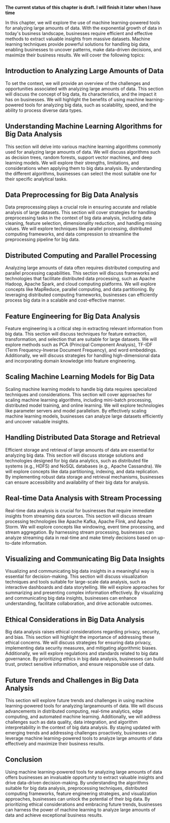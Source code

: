 **The current status of this chapter is draft. I will finish it later when I have time**

In this chapter, we will explore the use of machine learning-powered tools for analyzing large amounts of data. With the exponential growth of data in today's business landscape, businesses require efficient and effective methods to extract valuable insights from massive datasets. Machine learning techniques provide powerful solutions for handling big data, enabling businesses to uncover patterns, make data-driven decisions, and maximize their business results. We will cover the following topics:

Introduction to Analyzing Large Amounts of Data
-----------------------------------------------

To set the context, we will provide an overview of the challenges and opportunities associated with analyzing large amounts of data. This section will discuss the concept of big data, its characteristics, and the impact it has on businesses. We will highlight the benefits of using machine learning-powered tools for analyzing big data, such as scalability, speed, and the ability to process diverse data types.

Understanding Machine Learning Algorithms for Big Data Analysis
---------------------------------------------------------------

This section will delve into various machine learning algorithms commonly used for analyzing large amounts of data. We will discuss algorithms such as decision trees, random forests, support vector machines, and deep learning models. We will explore their strengths, limitations, and considerations when applying them to big data analysis. By understanding the different algorithms, businesses can select the most suitable one for their specific analytical tasks.

Data Preprocessing for Big Data Analysis
----------------------------------------

Data preprocessing plays a crucial role in ensuring accurate and reliable analysis of large datasets. This section will cover strategies for handling preprocessing tasks in the context of big data analysis, including data cleaning, feature selection, dimensionality reduction, and handling missing values. We will explore techniques like parallel processing, distributed computing frameworks, and data compression to streamline the preprocessing pipeline for big data.

Distributed Computing and Parallel Processing
---------------------------------------------

Analyzing large amounts of data often requires distributed computing and parallel processing capabilities. This section will discuss frameworks and technologies that facilitate distributed data processing, such as Apache Hadoop, Apache Spark, and cloud computing platforms. We will explore concepts like MapReduce, parallel computing, and data partitioning. By leveraging distributed computing frameworks, businesses can efficiently process big data in a scalable and cost-effective manner.

Feature Engineering for Big Data Analysis
-----------------------------------------

Feature engineering is a critical step in extracting relevant information from big data. This section will discuss techniques for feature extraction, transformation, and selection that are suitable for large datasets. We will explore methods such as PCA (Principal Component Analysis), TF-IDF (Term Frequency-Inverse Document Frequency), and word embeddings. Additionally, we will discuss strategies for handling high-dimensional data and incorporating domain knowledge into feature engineering.

Scaling Machine Learning Models for Big Data
--------------------------------------------

Scaling machine learning models to handle big data requires specialized techniques and considerations. This section will cover approaches for scaling machine learning algorithms, including mini-batch processing, distributed model training, and online learning. We will explore technologies like parameter servers and model parallelism. By effectively scaling machine learning models, businesses can analyze large datasets efficiently and uncover valuable insights.

Handling Distributed Data Storage and Retrieval
-----------------------------------------------

Efficient storage and retrieval of large amounts of data are essential for analyzing big data. This section will discuss storage solutions and technologies designed for big data analytics, such as distributed file systems (e.g., HDFS) and NoSQL databases (e.g., Apache Cassandra). We will explore concepts like data partitioning, indexing, and data replication. By implementing robust data storage and retrieval mechanisms, businesses can ensure accessibility and availability of their big data for analysis.

Real-time Data Analysis with Stream Processing
----------------------------------------------

Real-time data analysis is crucial for businesses that require immediate insights from streaming data sources. This section will discuss stream processing technologies like Apache Kafka, Apache Flink, and Apache Storm. We will explore concepts like windowing, event time processing, and stream aggregation. By harnessing stream processing, businesses can analyze streaming data in real-time and make timely decisions based on up-to-date information.

Visualizing and Communicating Big Data Insights
-----------------------------------------------

Visualizing and communicating big data insights in a meaningful way is essential for decision-making. This section will discuss visualization techniques and tools suitable for large-scale data analysis, such as interactive dashboards and data storytelling. We will explore approaches for summarizing and presenting complex information effectively. By visualizing and communicating big data insights, businesses can enhance understanding, facilitate collaboration, and drive actionable outcomes.

Ethical Considerations in Big Data Analysis
-------------------------------------------

Big data analysis raises ethical considerations regarding privacy, security, and bias. This section will highlight the importance of addressing these ethical concerns. We will discuss strategies for ensuring data privacy, implementing data security measures, and mitigating algorithmic biases. Additionally, we will explore regulations and standards related to big data governance. By prioritizing ethics in big data analysis, businesses can build trust, protect sensitive information, and ensure responsible use of data.

Future Trends and Challenges in Big Data Analysis
-------------------------------------------------

This section will explore future trends and challenges in using machine learning-powered tools for analyzing largeamounts of data. We will discuss advancements in distributed computing, real-time analytics, edge computing, and automated machine learning. Additionally, we will address challenges such as data quality, data integration, and algorithm interpretability in the context of big data analysis. By staying updated with emerging trends and addressing challenges proactively, businesses can leverage machine learning-powered tools to analyze large amounts of data effectively and maximize their business results.

Conclusion
----------

Using machine learning-powered tools for analyzing large amounts of data offers businesses an invaluable opportunity to extract valuable insights and drive data-driven decision-making. By understanding the algorithms suitable for big data analysis, preprocessing techniques, distributed computing frameworks, feature engineering strategies, and visualization approaches, businesses can unlock the potential of their big data. By prioritizing ethical considerations and embracing future trends, businesses can harness the power of machine learning to analyze large amounts of data and achieve exceptional business results.
